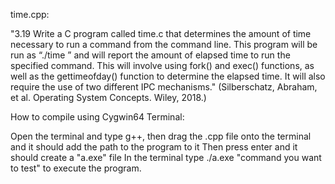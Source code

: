 time.cpp:

"3.19 Write a C program called time.c that determines the amount of time necessary to run a command from the command line.
This program will be run as “./time <command>” and will report the amount of elapsed time to run the specified command.
This will involve using fork() and exec() functions, as well as the gettimeofday() function to determine the elapsed time. 
It will also require the use of two different IPC mechanisms." (Silberschatz, Abraham, et al. Operating System Concepts. Wiley, 2018.)


How to compile using Cygwin64 Terminal:

Open the terminal and type g++, then drag the .cpp file onto the terminal and it should add the path to the program to it
Then press enter and it should create a "a.exe" file
In the terminal type ./a.exe "command you want to test" to execute the program.




